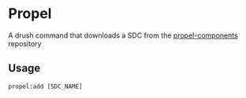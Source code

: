# Propel
A drush command that downloads a SDC from the [propel-components](https://github.com/elevatedthird/propel-components) repository

## Usage
```
propel:add [SDC_NAME]
```
